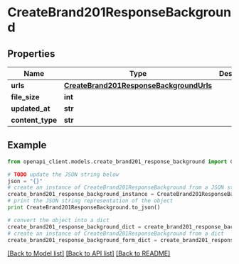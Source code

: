 # CreateBrand201ResponseBackground


## Properties
Name | Type | Description | Notes
------------ | ------------- | ------------- | -------------
**urls** | [**CreateBrand201ResponseBackgroundUrls**](CreateBrand201ResponseBackgroundUrls.md) |  | 
**file_size** | **int** |  | 
**updated_at** | **str** |  | 
**content_type** | **str** |  | 

## Example

```python
from openapi_client.models.create_brand201_response_background import CreateBrand201ResponseBackground

# TODO update the JSON string below
json = "{}"
# create an instance of CreateBrand201ResponseBackground from a JSON string
create_brand201_response_background_instance = CreateBrand201ResponseBackground.from_json(json)
# print the JSON string representation of the object
print CreateBrand201ResponseBackground.to_json()

# convert the object into a dict
create_brand201_response_background_dict = create_brand201_response_background_instance.to_dict()
# create an instance of CreateBrand201ResponseBackground from a dict
create_brand201_response_background_form_dict = create_brand201_response_background.from_dict(create_brand201_response_background_dict)
```
[[Back to Model list]](../README.md#documentation-for-models) [[Back to API list]](../README.md#documentation-for-api-endpoints) [[Back to README]](../README.md)


